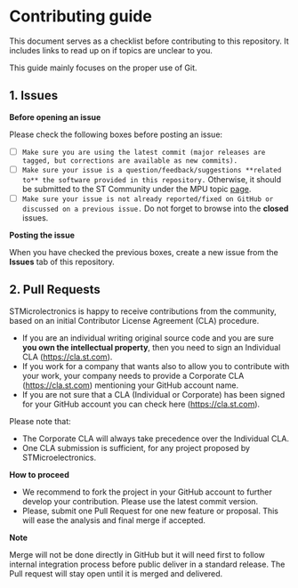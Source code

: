 ﻿# Contributing guide

This document serves as a checklist before contributing to this repository.
It includes links to read up on if topics are unclear to you.

This guide mainly focuses on the proper use of Git.

## 1. Issues

__Before opening an issue__

Please check the following boxes before posting an issue:
- [ ] `Make sure you are using the latest commit (major releases are tagged, but corrections are available as new commits).`
- [ ] `Make sure your issue is a question/feedback/suggestions **related to** the software provided in this repository.` Otherwise, it should be submitted to the ST Community under the MPU topic [page](https://community.st.com/s/topic/0TO0X0000003u2AWAQ/stm32-mpus).
- [ ] `Make sure your issue is not already reported/fixed on GitHub or discussed on a previous issue.` Do not forget to browse into the **closed** issues.

__Posting the issue__

When you have checked the previous boxes, create a new issue from the **Issues** tab of this repository.

## 2. Pull Requests

STMicrolectronics is happy to receive contributions from the community, based on an initial Contributor License Agreement (CLA) procedure.

* If you are an individual writing original source code and you are sure **you own the intellectual property**, then you need to sign an Individual CLA (https://cla.st.com).
* If you work for a company that wants also to allow you to contribute with your work, your company needs to provide a Corporate CLA (https://cla.st.com) mentioning your GitHub account name.
* If you are not sure that a CLA (Individual or Corporate) has been signed for your GitHub account you can check here (https://cla.st.com).

Please note that:
* The Corporate CLA will always take precedence over the Individual CLA.
* One CLA submission is sufficient, for any project proposed by STMicroelectronics.

__How to proceed__

* We recommend to fork the project in your GitHub account to further develop your contribution. Please use the latest commit version.
* Please, submit one Pull Request for one new feature or proposal. This will ease the analysis and final merge if accepted. 

__Note__

Merge will not be done directly in GitHub but it will need first to follow internal integration process before public deliver in a standard release. The Pull request will stay open until it is merged and delivered.
